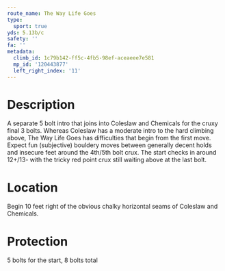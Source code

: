 ```yaml
---
route_name: The Way Life Goes
type:
  sport: true
yds: 5.13b/c
safety: ''
fa: ''
metadata:
  climb_id: 1c79b142-ff5c-4fb5-98ef-aceaeee7e581
  mp_id: '120443877'
  left_right_index: '11'
---
```

# Description
A separate 5 bolt intro that joins into Coleslaw and Chemicals for the cruxy final 3 bolts. Whereas Coleslaw has a moderate intro to the hard climbing above, The Way Life Goes has difficulties that begin from the first move. Expect fun (subjective) bouldery moves between generally decent holds and insecure feet around the 4th/5th bolt crux. The start checks in around 12+/13- with the tricky red point crux still waiting above at the last bolt.

# Location
Begin 10 feet right of the obvious chalky horizontal seams of Coleslaw and Chemicals.

# Protection
5 bolts for the start, 8 bolts total
